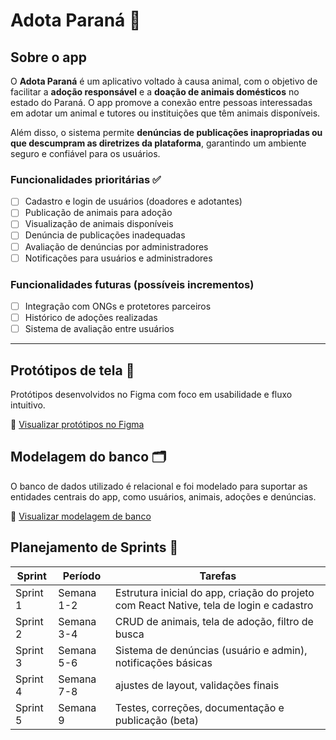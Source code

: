 # Adota Paraná 🐾

## Sobre o app

O **Adota Paraná** é um aplicativo voltado à causa animal, com o objetivo de facilitar a **adoção responsável** e a **doação de animais domésticos** no estado do Paraná. O app promove a conexão entre pessoas interessadas em adotar um animal e tutores ou instituições que têm animais disponíveis.

Além disso, o sistema permite **denúncias de publicações inapropriadas ou que descumpram as diretrizes da plataforma**, garantindo um ambiente seguro e confiável para os usuários.

### Funcionalidades prioritárias ✅

- [ ] Cadastro e login de usuários (doadores e adotantes)
- [ ] Publicação de animais para adoção
- [ ] Visualização de animais disponíveis
- [ ] Denúncia de publicações inadequadas
- [ ] Avaliação de denúncias por administradores
- [ ] Notificações para usuários e administradores

### Funcionalidades futuras (possíveis incrementos)

- [ ] Integração com ONGs e protetores parceiros
- [ ] Histórico de adoções realizadas
- [ ] Sistema de avaliação entre usuários

---

## Protótipos de tela 🎨

Protótipos desenvolvidos no Figma com foco em usabilidade e fluxo intuitivo.

🔗 [Visualizar protótipos no Figma](https://www.figma.com/design/vSl2OJY0d6xSlA70XfhYCd/Adota-Paran%C3%A1?node-id=0-1&t=hQjo9fn5YnJwV8eF-1)

## Modelagem do banco 🗂️

O banco de dados utilizado é relacional e foi modelado para suportar as entidades centrais do app, como usuários, animais, adoções e denúncias.

🔗 [Visualizar modelagem de banco](https://dbdiagram.io/d/Adota-Parana-68057d471ca52373f5aaa5bd)


## Planejamento de Sprints 🚀

| Sprint    | Período      | Tarefas                                                                 
|-----------|--------------|--------------------------------------------------------------------------------------------|
| Sprint 1  | Semana 1-2   | Estrutura inicial do app, criação do projeto com React Native, tela de login e cadastro    |
| Sprint 2  | Semana 3-4   | CRUD de animais, tela de adoção, filtro de busca                                           |
| Sprint 3  | Semana 5-6   | Sistema de denúncias (usuário e admin), notificações básicas                               |
| Sprint 4  | Semana 7-8   | ajustes de layout, validações finais                                                       |
| Sprint 5  | Semana 9     | Testes, correções, documentação e publicação (beta)                                        |
